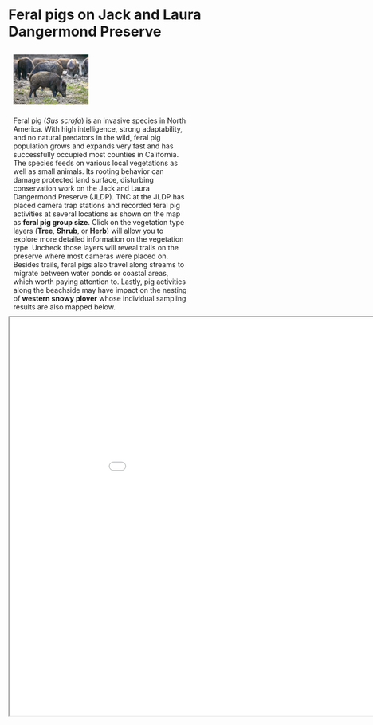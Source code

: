# Feral pigs on Jack and Laura Dangermond Preserve
<style>
.column {
  float: left;
  padding: 10px;
}

.left {
  width: 30%;
}

.right {
  width: 70%;
}
</style>

<div class="column left">
<center>
<img src="asst2/pig_image.jpg">
</center>
</div>

<div class="column right">
Feral pig (<i>Sus scrofa</i>) is an invasive species in North America. With high intelligence, strong adaptability, and no natural predators in the wild, feral pig population grows and expands very fast and has successfully occupied most counties in California. The species feeds on various local vegetations as well as small animals. Its rooting behavior can damage protected land surface, disturbing conservation work on the Jack and Laura Dangermond Preserve (JLDP). TNC at the JLDP has placed camera trap stations and recorded feral pig activities at several locations as shown on the map as <b>feral pig group size</b>. Click on the vegetation type layers (<b>Tree</b>, <b>Shrub</b>, or <b>Herb</b>) will allow you to explore more detailed information on the vegetation type. Uncheck those layers will reveal trails on the preserve where most cameras were placed on. Besides trails, feral pigs also travel along streams to migrate between water ponds or coastal areas, which worth paying attention to. Lastly, pig activities along the beachside may have impact on the nesting of <b>western snowy plover</b> whose individual sampling results are also mapped below.
</div>

<iframe src="asst2/feralpigs_JLDP/index.html" height=800 width=1000></iframe>
